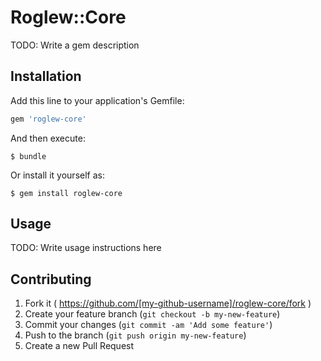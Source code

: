 # Roglew::Core

TODO: Write a gem description

## Installation

Add this line to your application's Gemfile:

```ruby
gem 'roglew-core'
```

And then execute:

    $ bundle

Or install it yourself as:

    $ gem install roglew-core

## Usage

TODO: Write usage instructions here

## Contributing

1. Fork it ( https://github.com/[my-github-username]/roglew-core/fork )
2. Create your feature branch (`git checkout -b my-new-feature`)
3. Commit your changes (`git commit -am 'Add some feature'`)
4. Push to the branch (`git push origin my-new-feature`)
5. Create a new Pull Request
